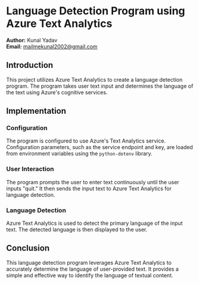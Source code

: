 # Language Detection Program using Azure Text Analytics

**Author:** Kunal Yadav  
**Email:** mailmekunal2002@gmail.com

## Introduction

This project utilizes Azure Text Analytics to create a language detection program. The program takes user text input and determines the language of the text using Azure's cognitive services.

## Implementation

### Configuration

The program is configured to use Azure's Text Analytics service. Configuration parameters, such as the service endpoint and key, are loaded from environment variables using the `python-dotenv` library.

### User Interaction

The program prompts the user to enter text continuously until the user inputs "quit." It then sends the input text to Azure Text Analytics for language detection.

### Language Detection

Azure Text Analytics is used to detect the primary language of the input text. The detected language is then displayed to the user.

## Conclusion

This language detection program leverages Azure Text Analytics to accurately determine the language of user-provided text. It provides a simple and effective way to identify the language of textual content.
